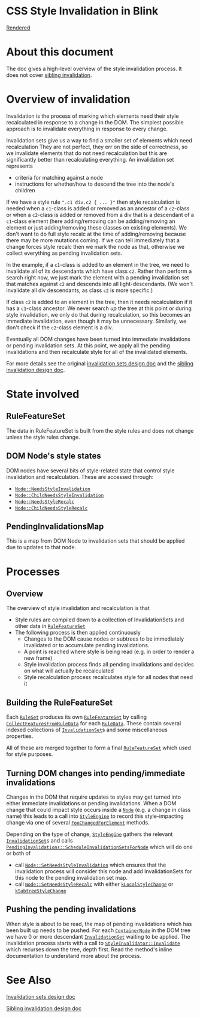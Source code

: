 # CSS Style Invalidation in Blink

[Rendered](https://chromium.googlesource.com/chromium/src/+/HEAD/third_party/blink/renderer/core/css/style-invalidation.md)

# About this document

The doc gives a high-level overview of the style invalidation process.
It does not cover [sibling invalidation](https://goo.gl/z0Z9gn).

# Overview of invalidation

Invalidation is the process
of marking which elements need their style recalculated
in response to a change in the DOM.
The simplest possible approach
is to invalidate everything in response to every change.

Invalidation sets give us a way
to find a smaller set of elements which need recalculation
They are not perfect,
they err on the side of correctness,
so we invalidate elements that do not need recalculation
but this are significantly better than recalculating everything.
An invalidation set represents

*   criteria for matching against a node
*   instructions for whether/how to descend the tree into the node's children

If we have a style rule `".c1 div.c2 { ... }"`
then style recalculation is needed
when a `c1`-class is added or removed
as an ancestor of a `c2`-class
or when a `c2`-class is added or removed
from a div that is a descendant of a `c1`-class element
(here adding/removing can be adding/removing an element
or just adding/removing these classes on existing elements).
We don't want to do full style recalc
at the time of adding/removing
because there may be more mutations coming.
If we can tell immediately that a change forces style recalc
then we mark the node as that,
otherwise we collect everything as pending invalidation sets.

In the example,
if a `c1`-class is added to an element in the tree,
we need to invalidate all of its descendants which have class `c2`.
Rather than perform a search right now,
we just mark the element with a pending invalidation set
that matches against `c2`
and descends into all light-descendants.
(We won't invalidate all div descendants, as class `c2` is more specific.)

If class `c2` is added to an element in the tree,
then it needs recalculation
if it has a `c1`-class ancestor.
We never search _up_ the tree at this point
or during style invalidation,
we only do that during recalculation,
so this becomes an immediate invalidation,
even though it may be unnecessary.
Similarly, we don't check if the `c2`-class element is a div.

Eventually all DOM changes have been turned into immediate invalidations
or pending invalidation sets.
At this point,
we apply all the pending invalidations
and then recalculate style for all of the invalidated elements.

For more details see the original [invalidation sets design doc](https://goo.gl/3ane6s)
and the [sibling invalidation design doc](https://goo.gl/z0Z9gn).

# State involved

## RuleFeatureSet

The data in RuleFeatureSet is built from the style rules
and does not change unless the style rules change.

## DOM Node's style states

DOM nodes have several bits of style-related state
that control style invalidation and recalculation.
These are accessed through:

* [`Node::NeedsStyleInvalidation`](https://cs.chromium.org/?q=symbol:%5Eblink::Node::NeedsStyleInvalidation$)
* [`Node::ChildNeedsStyleInvalidation`](https://cs.chromium.org/?q=symbol:%5Eblink::Node::ChildNeedsStyleInvalidation$)
* [`Node::NeedsStyleRecalc`](https://cs.chromium.org/?q=symbol:%5Eblink::Node::NeedsStyleRecalc$)
* [`Node::ChildNeedsStyleRecalc`](https://cs.chromium.org/?q=symbol:%5Eblink::Node::ChildNeedsStyleRecalc$)



## PendingInvalidationsMap

This is a map from
DOM Node to
invalidation sets that should be applied due to updates to that node.


# Processes


## Overview

The overview of style invalidation and recalculation is that

* Style rules are compiled down to a collection of InvalidationSets
  and other data
  in [`RuleFeatureSet`](https://cs.chromium.org/?q=symbol:%5Eblink::RuleFeatureSet$)
* The following process is then applied continuously
  * Changes to the DOM cause nodes or subtrees to be immediately invalidated
    or to accumulate pending invalidations.
  * A point is reached where style is being read
    (e.g. in order to render a new frame)
  * Style invalidation process finds all pending invalidations
    and decides on what will actually be recalculated
  * Style recalculation process recalculates style
    for all nodes that need it


## Building the RuleFeatureSet

Each [`RuleSet`](https://cs.chromium.org/?q=symbol:%5Eblink::RuleSet$)
produces its own
[`RuleFeatureSet`](https://cs.chromium.org/?q=symbol:%5Eblink::RuleFeatureSet$)
by calling [`CollectFeaturesFromRuleData`](https://cs.chromium.org/?q=symbol:%5Eblink::RuleFeatureSet::CollectFeaturesFromRuleData$)
for each [`RuleData`](https://cs.chromium.org/?q=symbol:%5Eblink::RuleData$).
These contain several indexed collections of [`InvalidationSet`](https://cs.chromium.org/?q=symbol:%5Eblink::InvalidationSet$)s
and some miscellaneous properties.

All of these are merged together to form a final [`RuleFeatureSet`](https://cs.chromium.org/?q=symbol:%5Eblink::RuleFeatureSet$)
which used for style purposes.


## Turning DOM changes into pending/immediate invalidations

Changes in the DOM that require updates to styles
may get turned into either immediate invalidations or pending invalidations.
When a DOM change that could impact style occurs inside a [`Node`](https://cs.chromium.org/?q=symbol:%5Eblink::Node$)
(e.g. a change in class name)
this leads to a call into [`StyleEngine`](https://cs.chromium.org/?q=symbol:%5Eblink::StyleEngine$)
to record this style-impacting change via one of several [`FooChangedForElement`](https://cs.chromium.org/?q=symbol:%5Eblink::StyleEngine::.*ChangedForElement$) methods.

Depending on the type of change,
[`StyleEngine`](https://cs.chromium.org/?q=symbol:%5Eblink::StyleEngine$) gathers the relevant [`InvalidationSet`](https://cs.chromium.org/?q=symbol:%5Eblink::InvalidationSet$)s
and calls [`PendingInvalidations::ScheduleInvalidationSetsForNode`](https://cs.chromium.org/?q=symbol:%5Eblink::PendingInvalidations::ScheduleInvalidationSetsForNode$)
which will do one or both of

* call [`Node::SetNeedsStyleInvalidation`](https://cs.chromium.org/?q=symbol:%5Eblink::Node::SetNeedsStyleInvalidation$)
  which ensures that the invalidation process will consider this node
  and add InvalidationSets for this node to the pending invalidation set map.
* call [`Node::SetNeedsStyleRecalc`](https://cs.chromium.org/?q=symbol:%5Eblink::Node::SetNeedsStyleRecalc$)
  with either [`kLocalStyleChange`](https://cs.chromium.org/?q=symbol:%5Eblink::StyleChangeType::kLocalStyleChange$) or [`kSubtreeStyleChange`](https://cs.chromium.org/?q=symbol:%5Eblink::StyleChangeType::kSubtreeStyleChange$)


## Pushing the pending invalidations

When style is about to be read,
the map of pending invalidations which has been built up
needs to be pushed.
For each [`ContainerNode`](https://cs.chromium.org/?q=symbol:%5Eblink::ContainerNode$) in the DOM tree
we have 0 or more descendant [`InvalidationSet`](https://cs.chromium.org/?q=symbol:%5Eblink::InvalidationSet$) waiting to be applied.
The invalidation process starts with a call to [`StyleInvalidator::Invalidate`](https://cs.chromium.org/?q=symbol:%5Eblink::StyleInvalidator::Invalidate$)
which recurses down the tree, depth first.
Read the method's inline documentation to understand more about the process.

# See Also

[Invalidation sets design doc](https://goo.gl/3ane6s)

[Sibling invalidation design doc](https://goo.gl/z0Z9gn)
